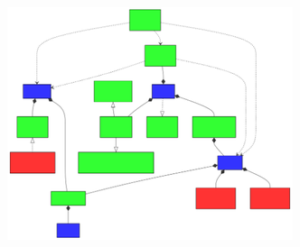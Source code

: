 ![](https://github.com/koder95/Simple-Request-Service/blob/master/src/main/java/pl/koder95/srs/package.svg)

